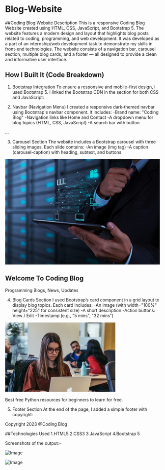 # Blog-Website

##Coding Blog Website
 Description
This is a responsive Coding Blog Website created using HTML, CSS, JavaScript, and Bootstrap 5. The website features a modern design and layout that highlights blog posts related to coding, programming, and web development. It was developed as a part of an internship/web development task to demonstrate my skills in front-end technologies.
The website consists of a navigation bar, carousel section, multiple blog cards, and a footer — all designed to provide a clean and informative user interface.

## How I Built It (Code Breakdown)
 1. Bootstrap Integration
To ensure a responsive and mobile-first design, I used Bootstrap 5. I linked the Bootstrap CDN in the <head> section for both CSS and JavaScript:
<link href="https://cdn.jsdelivr.net/npm/bootstrap@5.0.0-beta3/dist/css/bootstrap.min.css" rel="stylesheet">
<script src="https://cdn.jsdelivr.net/npm/bootstrap@5.0.0-beta3/dist/js/bootstrap.bundle.min.js"></script>

2. Navbar (Navigation Menu)
I created a responsive dark-themed navbar using Bootstrap's navbar component. It includes:
-Brand name: "Coding Blog"
-Navigation links like Home and Contact
-A dropdown menu for blog topics (HTML, CSS, JavaScript)
-A search bar with button
<nav class="navbar navbar-expand-lg navbar-dark bg-dark"> ... </nav>

 3. Carousel Section
The website includes a Bootstrap carousel with three sliding images. Each slide contains:
-An image (img tag)
-A caption (carousel-caption) with heading, subtext, and buttons
<div class="carousel-item active">
  <img src="image1.jpg" class="d-block w-100">
  <div class="carousel-caption d-none d-md-block">
    <h2>Welcome To Coding Blog</h2>
    <p>Programming Blogs, News, Updates</p>
  </div>
</div>

 4. Blog Cards Section
I used Bootstrap’s card component in a grid layout to display blog topics. Each card includes:
-An image (with width="100%" height="225" for consistent size)
-A short description
-Action buttons: View / Edit
-Timestamp (e.g., "5 mins", "32 mins")
<div class="card shadow-sm">
  <img src="Blog1.jfif" class="card-img-top">
  <div class="card-body">
    <p class="card-text">Best free Python resources for beginners to learn for free.</p>
  </div>
</div>

5. Footer Section
At the end of the page, I added a simple footer with copyright:
<footer class="blog-footer">
  <p>Copyright 2023 @Coding Blog</p>
</footer>

##Technologies Used
1.HTML5
2.CSS3
3.JavaScript 
4.Bootstrap 5

Screenshots of the output:-

![Image](https://github.com/user-attachments/assets/cf9e367b-0928-4939-91ec-d98614761d38)

![Image](https://github.com/user-attachments/assets/44e53ad4-c64e-4411-80ea-07e98b4c8082)








